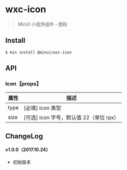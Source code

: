 # wxc-icon

> MinUI 小程序组件 - 图标

## Install

``` bash
$ min install @minui/wxc-icon
```

## API

### Icon【props】

| 属性 | 描述 |
| --- | --- |
| type | [必填] icon 类型 |
| size | [可选] icon 字号，默认值 22（单位 rpx） |

##  ChangeLog

#### v1.0.0（2017.10.24）

- 初始版本

